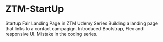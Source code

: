 # ZTM-StartUp
Startup Fair Landing Page in ZTM Udemy Series
Building a landing page that links to a contact campagign.
Introduced Bootstrap, Flex and responsive UI.
Mistake in the coding series.
